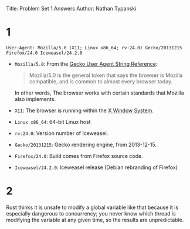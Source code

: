 Title: Problem Set 1 Answers
Author: Nathan Typanski

1
=

````
User-Agent: Mozilla/5.0 (X11; Linux x86_64; rv:24.0) Gecko/20131215 Firefox/24.0 Iceweasel/24.2.0
````

- `Mozilla/5.0`: From the 
  [Gecko User Agent String Reference](https://developer.mozilla.org/en-US/docs/Gecko_user_agent_string_reference):

  > Mozilla/5.0 is the general token that says the browser is Mozilla
  > compatible, and is common to almost every browser today.

  In other words, The browser works with certain standards that Mozilla also
  implements.
- `X11`: The browser is running within the 
  [X Window System](https://en.wikipedia.org/wiki/X_Window_System).
- `Linux x86_64`: 64-bit Linux host
- `rv:24.0`: Version number of Iceweasel.
- `Gecko/20131215`: Gecko rendering engine, from 2013-12-15.
- `Firefox/24.0`: Build comes from Firefox source code.
- `Iceweasel/24.2.0`: Iceweasel release (Debian rebranding of Firefox)

2
=

Rust thinks it is unsafe to modify a global variable like that because it
is especially dangerous to concurrency; you never know which thread is modifying
the variable at any given time, so the results are unpredictable.

